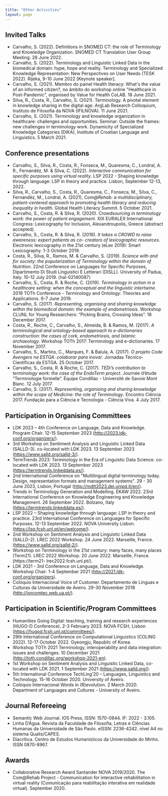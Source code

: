 ```yaml
---
title: "Other Activities"
layout: page
---
```

## Invited Talks
- Carvalho, S. (2022). Definitions in SNOMED CT: the role of Terminology and Knowledge Organization. SNOMED CT Translation User Group Meeting. 28 June 2022.
- Carvalho, S. (2022). Terminology and Linguistic Linked Data in the biomedical domain: hype, hope and reality. Terminology and Specialized Knowledge Representation: New Perspectives on User Needs (TESK 2022). Rijeka, 9-10 June 2022 [Keynote speaker].
- Carvalho, S. (2021). Membro do painel Health literacy: What's the value of an informed citizen?, no âmbito do workshop online "Healthcare in Post-Pandemic", organised by Value for Health CoLAB. 18 June 2021.
- Silva, R., Costa, R., Carvalho, S. (2021). Terminology. A pivotal element in knowledge sharing in the digital age. ArgLab Research Colloquium, Instituto de Filosofia da NOVA (IFILNOVA). 11 June 2021.
- Carvalho, S. (2021). Terminology and knowledge organization in healthcare: challenges and opportunities. Seminar: Outside the frames: new challenges in terminology work. Dynamicity of Specialized Knowledge Categories (DIKA), Institute of Croatian Language and Linguistics. 5 March 2021.

## Conference presentations
- Carvalho, S., Silva, R., Costa, R., Fonseca, M., Quaresma, C., Londral, A. R., Fernandéz, M. & Silva, C. (2022). *Interactive communication for specific purposes using virtual reality*. LSP 2022 - Shaping knowledge through language: LSP in theory and practice. Lisbon, September 12-13, 2022.
- Silva, R., Carvalho, S., Costa, R., Quaresma, C., Fonseca, M., Silva, C., Fernandéz, M., Londral, A. (2021), *Com@Rehab: a multidisciplinary, patient-centered approach to promoting health literacy and reducing inequality in health*. Global Health Literacy Summit. 5 October 2021.
- Carvalho, S., Costa, R. & Silva, R. (2020). *Crowdsourcing in terminology work: the power of patient engagement*. XIX EURALEX International Congress: Lexicography for Inclusion, Alexandroupolis, Greece (abstract accepted).
- Carvalho, S., Costa, R. & Silva, R. (2019). *It takes a CROWD to raise awareness: expert patients as co- creators of lexicographic resources*. Electronic lexicography in the 21st century (eLex 2019): Smart Lexicography. 1-3 October 2019.
- Costa, R., Silva, R., Ramos, M. & Carvalho, S. (2019). *Science with and for society: the popularization of Terminology within the domain of Nutrition*. 22nd Conference on Languages for Specific Purposes, Dipartimento Di Studi Linguistici E Letterari (DISLL). University of Padua, Italy. 10-12 July 2019. ⟨hal-02140087⟩
- Carvalho, S., Costa, R. & Roche, C. (2019). *Terminology in action in a healthcare setting: when the conceptual and the linguistic intertwine*. 2019 TOTh Conference - Terminology and Ontology: Theories and Applications. 6-7 June 2019.
- Carvalho, S. (2017). *Representing, organising and sharing knowledge within the biomedical domain: the example of endometriosis*. Workshop CLUNL for Young Researchers: “Picking Brains, Crossing Ideas”. 18 December 2017.
- Costa, R., Roche, C., Carvalho, S., Almeida, B. & Ramos, M. (2017). *A terminological and ontology-based approach to e-dictionaries construction: the cases of cork, endometriosis, and Islamic archaeology*. Workshop TOTh 2017: Terminology and e-dictionaries. 17 November 2017.
- Carvalho, S., Martins, C., Marques, F. & Balula, A. (2017). *O projeto Code Avengers na ESTGA: colaborar para inovar*. Jornadas Técnico-Científicas da ESTGA. 25 October 2017.
- Carvalho, S., Costa, R. & Roche, C. (2017). *TEDi’s contribution to terminology work: the case of the EndoTerm project*. Journée d’étude “Terminologie formelle”. Équipe Condillac - Université de Savoie Mont Blanc. 12 July 2017.
- Carvalho, S. (2017). *Representing, organising and sharing knowledge within the scope of Medicine: the role of Terminology*. Encontro Ciência 2017. Fundação para a Ciência e Tecnologia - Ciência Viva. 4 July 2017.

## Participation in Organising Committees
- LDK 2023 – 4th Conference on Language, Data and Knowledge. Program Chair. 12-15 September 2023 (http://2023.ldk-conf.org/organizers/).
- 3rd Workshop on Sentiment Analysis and Linguistic Linked Data (SALLD-3). co-located with LDK 2023. 13 September 2023 (https://www.salld.org/salld-3/).
- TermTrends 2023: Terminology in the Era of Linguistic Data Science.  co-located with LDK 2023. 13 September 2023 (https://termtrends.linkeddata.es/).
- 2nd International Conference on "Multilingual digital terminology today. Design, representation formats and management systems". 29 - 30 June 2023, Lisbon, Portugal (http://mdtt2023.dei.unipd.it/en/). 
- Trends in Terminology Generation and Modelling. EKAW 2022. 23rd International Conference on Knowledge Engineering and Knowledge Management. 26 September 2022. Bolzano, Italy (https://termtrends.linkeddata.es/).
- LSP 2022 – Shaping knowledge through language: LSP in theory and practice. 23rd International Conference on Languages for Specific Purposes. 12-13 September 2022. NOVA University Lisbon. (https://lsp.fcsh.unl.pt/en/welcome/).
- 2nd Workshop on Sentiment Analysis and Linguistic Linked Data (SALLD-2). LREC 2022 Workshop. 24 June 2022. Marseille, France. (https://www.salld.org/salld-2/).
- Workshop on Terminology in the 21st century: many faces, many places (Term21). LREC 2022 Workshop. 20 June 2022. Marseille, France. (https://term21- lrec2022.fcsh.unl.pt/).
- LDK 2021 - 3rd Conference on Language, Data and Knowledge. Workshop Chair. 1-4 September 2021 (http://2021.ldk-conf.org/organizers).
- Colóquio Internacional Voice of Customer. Departamento de Línguas e Culturas da Universidade de Aveiro. 29-30 November 2018 (http://jorcomtec.web.ua.pt/).

## Participation in Scientific/Program Committees
- Humanities Going Digital: teaching, training and research experiences (HUGO-D Conference). 2-3 February 2023. NOVA FCSH, Lisbon (https://hugod.fcsh.unl.pt/committees/).
- 29th International Conference on Computational Linguistics (COLING 2022). 12-17 October 2022. Gyeongju, Republic of Korea.
- Workshop TOTh 2021 Terminology, interoperability and data integration: issues and challenges. 10 December 2021 (http://toth.condillac.org/workshop-2021-en).
- 1st Workshop on Sentiment Analysis and Linguistic Linked Data, co-located with LDK 2021. 1 September 2021 (https://www.salld.org/).
- 5th International Conference TechLing’20 – Languages, Linguistics and Technology. 15-16 October 2020. University of Aveiro.
- Colóquio Internacional Words in (R)evolution. 2 March 2020. Department of Languages and Cultures - University of Aveiro.

## Journal Refereeing
- Semantic Web Journal. IOS Press, ISSN: 1570-0844. IF: 2022 - 3.105.
- Linha D’Água. Revista da Faculdade de Filosofia, Letras e Ciências Humanas da Universidade de São Paulo. eISSN: 2236-4242. nível A4 no sistema Qualis/CAPES.
- Diacrítica. Centro de Estudos Humanísticos da Universidade do Minho. ISSN 0870-8967.

## Awards
- Collaborative Research Award Santander NOVA 2019/2020. The Com@Rehab Project - Communication for interactive rehabilitation in virtual reality (Comunicação para reabilitação interativa em realidade virtual). September 2020.
